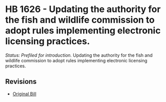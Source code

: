 # HB 1626 - Updating the authority for the fish and wildlife commission to adopt rules implementing electronic licensing practices.
*Status: Prefiled for introduction.*
Updating the authority for the fish and wildlife commission to adopt rules implementing electronic licensing practices.

## Revisions
* [Original Bill](1/)